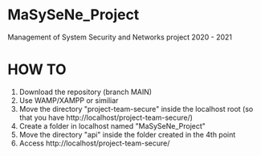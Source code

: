# MaSySeNe_Project

Management of System Security and Networks project 2020 - 2021

# HOW TO

1. Download the repository (branch MAIN)
2. Use WAMP/XAMPP or similiar
3. Move the directory "project-team-secure" inside the localhost root (so that you have http://localhost/project-team-secure/)
4. Create a folder in localhost named "MaSySeNe_Project"
5. Move the directory "api" inside the folder created in the 4th point
6. Access http://localhost/project-team-secure/
